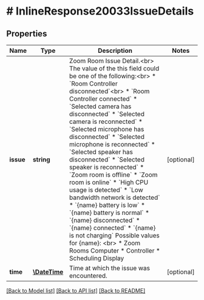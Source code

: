 # # InlineResponse20033IssueDetails

## Properties

Name | Type | Description | Notes
------------ | ------------- | ------------- | -------------
**issue** | **string** | Zoom Room Issue Detail.&lt;br&gt; The value of the this field could be one of the following:&lt;br&gt; * &#x60;Room Controller disconnected&#x60;&lt;br&gt; * &#x60;Room Controller connected&#x60; * &#x60;Selected camera has disconnected&#x60; * &#x60;Selected camera is reconnected&#x60; * &#x60;Selected microphone has disconnected&#x60; * &#x60;Selected microphone is reconnected&#x60; * &#x60;Selected speaker has disconnected&#x60; * &#x60;Selected speaker is reconnected&#x60; * &#x60;Zoom room is offline&#x60; * &#x60;Zoom room is online&#x60; * &#x60;High CPU usage is detected&#x60; * &#x60;Low bandwidth network is detected&#x60; * &#x60;{name} battery is low&#x60; * &#x60;{name} battery is normal&#x60; * &#x60;{name} disconnected&#x60; * &#x60;{name} connected&#x60; * &#x60;{name} is not charging&#x60;  Possible values for {name}: &lt;br&gt; * Zoom Rooms Computer  * Controller * Scheduling Display | [optional] 
**time** | [**\DateTime**](\DateTime.md) | Time at which the issue was encountered. | [optional] 

[[Back to Model list]](../../README.md#documentation-for-models) [[Back to API list]](../../README.md#documentation-for-api-endpoints) [[Back to README]](../../README.md)



